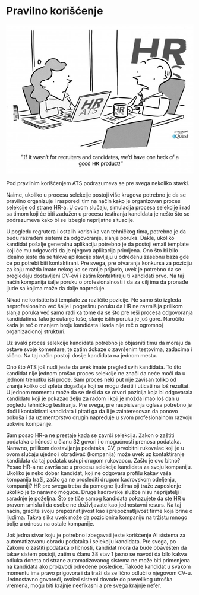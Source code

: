 # Pravilno korišćenje

![](../../.gitbook/assets/hrcartoonjun2014-rev-624x499.jpg)

Pod pravilnim korišćenjem ATS podrazumeva se pre svega nekoliko stavki.

Naime, ukoliko u procesu selekcije postoji više krugova potrebno je da se pravilno organizuje i rasporedi tim na način kako je organizovan proces selekcije od strane HR-a. U ovom slučaju, simulacija procesa selekcije i rad sa timom koji će biti zadužen u procesu testiranja kandidata je nešto što se podrazumeva kako bi se izbegle neprijatne situacije. 

U pogledu regrutera i ostalih korisnika van tehničkog tima, potrebno je da budu razrađeni sistemi za odgovoranje, slanje poruka. Dakle, ukoliko kandidat pošalje generalnu aplikaciju potrebno je da postoji email template koji će mu odgovoriti da je njegova aplikacija primljena. Ono što bi bilo idealno jeste da se takve aplikacije stavljaju u određenu zasebnu baza gde će po potrebi biti kontaktirani. Pre svega, pre otvaranja konkursa za poziciju za koju možda imate nekog ko se ranije prijavio, uvek je potrebno da se pregledaju dostavljeni CV-evi i zatim kontaktiraju ti kandidati prvo. Na taj način kompanija šalje poruku  o profesionalnosti i da za cilj ima da pronađe ljude sa kojima može da dalje napreduje. 

Nikad ne koristite isti template za različite pozicije. Ne samo što izgleda neprofesionalno već šalje i pogrešnu poruku da HR ne razmišlja prilikom slanja poruka već samo radi ka tome da se što pre reši procesa odgovoranja kandidatima. Iako je ćutanje loše, slanje istih poruka je još gore. Naročito kada je reč o manjem broju kandidata i kada nije reč o ogromnoj organizacionoj strukturi. 

Uz svaki proces selekcije kandidata potrebno je objasniti timu da moraju da ostave svoje komentare, te zatim dokaze o završenim testovima, zadacima i slično. Na taj način postoji dosije kandidata na jednom mestu.

Ono što ATS još nudi jeste da uvek imate pregled svih kandidata. To što kandidat nije jednom prošao proces selekcije ne znači da neće moći da u jednom trenutku isti prođe. Sam proces neki put nije zavisan toliko od znanja koliko od spleta događaja koji se mogu desiti i uticati na loš rezultat. U jednom momentu može da se desi da se otvori pozicija koja bi odgovarala kandidatu koji je pokazao želju za radom i koji je možda imao loš dan u pogledu tehničkog testiranja. Pre svega, pre raspisivanja oglasa potrebno je doći i kontaktirati kandidata i pitati ga da li je zainteresovan da ponovo pokuša i da uz mentorstvo drugih napreduje u svom profesionalnom razvoju uokviru kompanije.

Sam posao HR-a ne prestaje kada se završi selekcija. Zakon o zaštiti podataka o ličnosti u članu 32 govori i o mogućnosti prenosa podataka. Naravno, prilikom dostavljanja podataka, CV, prvobitni rukovalac koji je u ovom slučaju ujedno i obrađivač \(kompanija\) može uvek uz kontaktiranje kandidata da taj podatak ustupi drugom rukovaocu. Zašto je ovo bitno? Posao HR-a ne završa se u procesu selekcije kandidata za svoju kompaniju. Ukoliko je neko dobar kandidat, koji ne odgovara profilu kakav vaša kompanija traži, zašto ga ne proslediti drugom kadrovskom odeljenju, kompaniji? HR pre svega treba da pomogne ljudima oji traže zaposlenje ukoliko je to naravno moguće. Druge kadrovske službe nisu neprijatelji i saradnje je poželjna. Što se tiče samog kandidata pokazujete da ste HR u pravom smislu i da osobe ne doživljavate kao jednostavni resurs. Na taj način, gradite svoju prepoznatljivost kao i prepoznatljivost firme koja brine o ljudima. Takva slika uvek može da pozicionira kompaniju na tržistu mnogo bolje u odnosu na ostale kompanije. 

Još jedna stvar koju je potrebno izbegavati jeste korišćenje AI sistema za automatizovanu obradu podataka i selekciju kandidata. Pre svega, po Zakonu o zaštiti podataka o ličnosti, kandidat mora da bude obavešten da takav sistem postoji, zatim u članu 38 stav 1 jasno se navodi da bilo kakva odluka doneta od strane automatizovanog sistema ne može biti primenjena na kandidata ako proizvodi određene posledice. Takođe kandidat u svakom momentu ima pravo prigovora i da traži da se lično odluči o njegovom CV-u. Jednostavno govoreći, ovakvi sistemi dovode do prevelikog utroška vremena, mogu biti krajnje neefikasni a pre svega krajnje nefer. 


